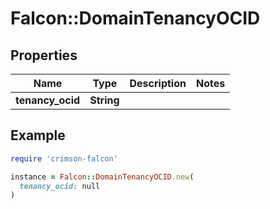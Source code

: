 # Falcon::DomainTenancyOCID

## Properties

| Name | Type | Description | Notes |
| ---- | ---- | ----------- | ----- |
| **tenancy_ocid** | **String** |  |  |

## Example

```ruby
require 'crimson-falcon'

instance = Falcon::DomainTenancyOCID.new(
  tenancy_ocid: null
)
```

